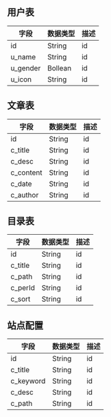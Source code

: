 ## 用户表
| 字段 | 数据类型 | 描述 |
| ----| ----| ----|
|  id | String | id |
|  u_name | String | id |
|  u_gender | Bollean | id |
|  u_icon | String | id |

## 文章表
| 字段 | 数据类型 | 描述 |
| ----| ----| ----|
|  id | String | id |
|  c_title | String | id |
|  c_desc | String | id |
|  c_content | String | id |
|  c_date | String | id |
|  c_author | String | id |

## 目录表 

| 字段 | 数据类型 | 描述 |
| ----| ----| ----|
|  id | String | id |
|  c_title | String | id |
|  c_path | String | id |
|  c_perId | String | id |
|  c_sort | String | id |

## 站点配置 

| 字段 | 数据类型 | 描述 |
| ----| ----| ----|
|  id | String | id |
|  c_title | String | id |
|  c_keyword | String | id |
|  c_desc | String | id |
|  c_path | String | id |